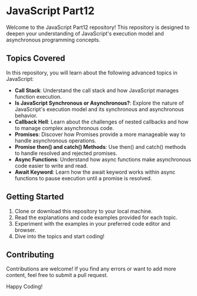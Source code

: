 # JavaScript Part12

Welcome to the JavaScript Part12 repository! This repository is designed to deepen your understanding of JavaScript's execution model and asynchronous programming concepts.

## Topics Covered

In this repository, you will learn about the following advanced topics in JavaScript:

- **Call Stack**: Understand the call stack and how JavaScript manages function execution.
- **Is JavaScript Synchronous or Asynchronous?**: Explore the nature of JavaScript's execution model and its synchronous and asynchronous behavior.
- **Callback Hell**: Learn about the challenges of nested callbacks and how to manage complex asynchronous code.
- **Promises**: Discover how Promises provide a more manageable way to handle asynchronous operations.
- **Promise then() and catch() Methods**: Use then() and catch() methods to handle resolved and rejected promises.
- **Async Functions**: Understand how async functions make asynchronous code easier to write and read.
- **Await Keyword**: Learn how the await keyword works within async functions to pause execution until a promise is resolved.

## Getting Started

1. Clone or download this repository to your local machine.
2. Read the explanations and code examples provided for each topic.
3. Experiment with the examples in your preferred code editor and browser.
4. Dive into the topics and start coding!

## Contributing

Contributions are welcome! If you find any errors or want to add more content, feel free to submit a pull request.

Happy Coding!